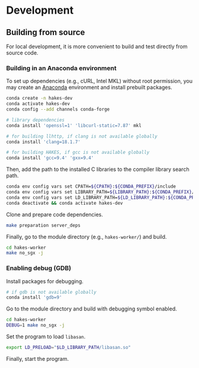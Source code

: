 # Development

## Building from source

For local development, it is more convenient to build and test directly from source code.

### Building in an Anaconda environment

To set up dependencies (e.g., cURL, Intel MKL) without root permission, you may create an [Anaconda](https://www.anaconda.com/download/success) environment and install prebuilt packages.

```bash
conda create -n hakes-dev
conda activate hakes-dev
conda config --add channels conda-forge

# library dependencies
conda install 'openssl=1' 'libcurl-static=7.87' mkl

# for building llhttp, if clang is not available globally
conda install 'clang=18.1.7'

# for building HAKES, if gcc is not available globally
conda install 'gcc=9.4' 'gxx=9.4'
```

Then, add the path to the installed C libraries to the compiler library search path.

```bash
conda env config vars set CPATH=${CPATH}:${CONDA_PREFIX}/include
conda env config vars set LIBRARY_PATH=${LIBRARY_PATH}:${CONDA_PREFIX}/lib
conda env config vars set LD_LIBRARY_PATH=${LD_LIBRARY_PATH}:${CONDA_PREFIX}/lib
conda deactivate && conda activate hakes-dev
```

Clone and prepare code dependencies.

```bash
make preparation server_deps
```

Finally, go to the module directory (e.g., `hakes-worker/`) and build.

```bash
cd hakes-worker
make no_sgx -j
```

### Enabling debug (GDB)

Install packages for debugging.

```bash
# if gdb is not available globally
conda install 'gdb=9'
```

Go to the module directory and build with debugging symbol enabled.

```bash
cd hakes-worker
DEBUG=1 make no_sgx -j
```

Set the program to load `libasan`.

```bash
export LD_PRELOAD="$LD_LIBRARY_PATH/libasan.so" 
```

Finally, start the program.
